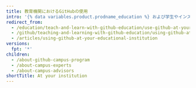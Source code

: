 ```yaml
---
title: 教育機関におけるGitHubの使用
intro: '{% data variables.product.prodname_education %} および学生やインストラクターのための弊社のさまざまなトレーニングプログラムを使って、学生、インストラクターや IT スタッフのために施設で {% data variables.product.prodname_dotcom %} を使うことのメリットを最大化してください。'
redirect_from:
  - /education/teach-and-learn-with-github-education/use-github-at-your-educational-institution
  - /github/teaching-and-learning-with-github-education/using-github-at-your-educational-institution
  - /articles/using-github-at-your-educational-institution
versions:
  fpt: '*'
children:
  - /about-github-campus-program
  - /about-campus-experts
  - /about-campus-advisors
shortTitle: At your institution
---
```


